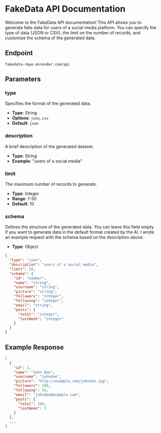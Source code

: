 # FakeData API Documentation

Welcome to the FakeData API documentation! This API allows you to generate fake data for users of a social media platform. You can specify the type of data (JSON or CSV), the limit on the number of records, and customize the schema of the generated data.

## Endpoint

```
fakedata-rmye.onrender.com/api
```

## Parameters

### type
  Specifies the format of the generated data.
- **Type**: String
- **Options**: `json`, `csv`
- **Default**: `json`

### description
  A brief description of the generated dataset.
- **Type**: String
- **Example**: "users of a social media"

### limit
  The maximum number of records to generate.
- **Type**: Integer
- **Range**: 1-50
- **Default**: 10

### schema
  Defines the structure of the generated data. You can leave this field empty if you want to generate data in the default format created by the AI. I wrote an example request with the schema based on the description above.
- **Type**: Object
```json
{
  "type": "json",
  "description": "users of a social media",
  "limit": 50,
  "schema": {
    "id": "number",
    "name": "string",
    "username": "string",
    "picture": "string",
    "followers": "integer",
    "following": "integer",
    "email": "string",
    "posts": {
      "total": "integer",
      "lastWeek": "integer"
    }
  }
}
```

## Example Response

```json
[
  {
    "id": 1,
    "name": "John Doe",
    "username": "johndoe",
    "picture": "http://example.com/johndoe.jpg",
    "followers": 100,
    "following": 50,
    "email": "johndoe@example.com",
    "posts": {
      "total": 200,
      "lastWeek": 5
    }
  },
  ...
]
```
